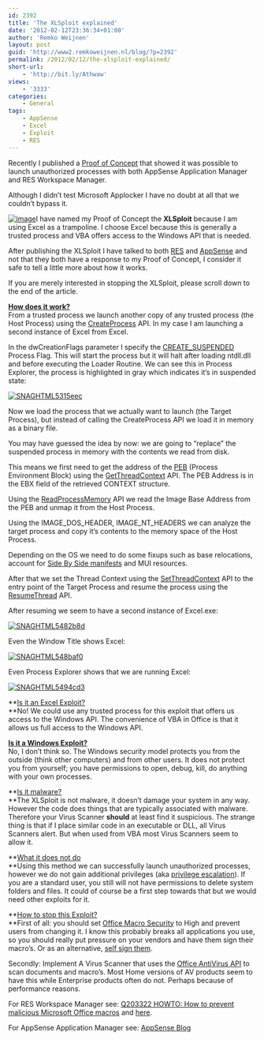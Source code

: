 ```yaml
---
id: 2392
title: 'The XLSploit explained'
date: '2012-02-12T23:36:34+01:00'
author: 'Remko Weijnen'
layout: post
guid: 'http://www2.remkoweijnen.nl/blog/?p=2392'
permalink: /2012/02/12/the-xlsploit-explained/
short-url:
    - 'http://bit.ly/Athwaw'
views:
    - '3333'
categories:
    - General
tags:
    - AppSense
    - Excel
    - Exploit
    - RES
---
```


Recently I published a [Proof of Concept](http://192.168.40.25:8081/2012/01/27/bypassing-res-application-security/) that showed it was possible to launch unauthorized processes with both AppSense Application Manager and RES Workspace Manager.

Although I didn’t test Microsoft Applocker I have no doubt at all that we couldn’t bypass it.

[![image](http://192.168.40.25:8081/wp-content/uploads/2012/02/image_thumb1.png "image")](http://192.168.40.25:8081/wp-content/uploads/2012/02/image1.png)I have named my Proof of Concept the **XLSploit** because I am using Excel as a trampoline. I choose Excel because this is generally a trusted process and VBA offers access to the Windows API that is needed.

After publishing the XLSploit I have talked to both [RES](http://www.ressoftware.com/) and [AppSense](http://www.appsense.com/) and not that they both have a response to my Proof of Concept, I consider it safe to tell a little more about how it works.

If you are merely interested in stopping the XLSploit, please scroll down to the end of the article.

**<span style="text-decoration: underline;">How does it work?</span>**  
From a trusted process we launch another copy of any trusted process (the Host Process) using the [CreateProcess](http://msdn.microsoft.com/en-us/library/windows/desktop/ms682425(v=vs.85).aspx) API. In my case I am launching a second instance of Excel from Excel.

In the dwCreationFlags parameter I specify the [CREATE\_SUSPENDED](http://msdn.microsoft.com/en-us/library/windows/desktop/ms684863(v=vs.85).aspx) Process Flag. This will start the process but it will halt after loading ntdll.dll and before executing the Loader Routine. We can see this in Process Explorer, the process is highlighted in gray which indicates it’s in suspended state:

[![SNAGHTML5315eec](http://192.168.40.25:8081/wp-content/uploads/2012/02/SNAGHTML5315eec_thumb.png "SNAGHTML5315eec")](http://192.168.40.25:8081/wp-content/uploads/2012/02/SNAGHTML5315eec.png)

Now we load the process that we actually want to launch (the Target Process), but instead of calling the CreateProcess API we load it in memory as a binary file.

You may have guessed the idea by now: we are going to “replace” the suspended process in memory with the contents we read from disk.

This means we first need to get the address of the [PEB](http://undocumented.ntinternals.net/UserMode/Undocumented%20Functions/NT%20Objects/Process/PEB.html) (Process Environment Block) using the [GetThreadContext](http://msdn.microsoft.com/en-us/library/windows/desktop/ms679362(v=vs.85).aspx) API. The PEB Address is in the EBX field of the retrieved CONTEXT structure.

Using the [ReadProcessMemory](http://msdn.microsoft.com/en-us/library/windows/desktop/ms680553(v=vs.85).aspx) API we read the Image Base Address from the PEB and unmap it from the Host Process.

Using the IMAGE\_DOS\_HEADER, IMAGE\_NT\_HEADERS we can analyze the target process and copy it’s contents to the memory space of the Host Process.

Depending on the OS we need to do some fixups such as base relocations, account for [Side By Side manifests](http://en.wikipedia.org/wiki/Side-by-side_assembly) and MUI resources.

After that we set the Thread Context using the [SetThreadContext](http://msdn.microsoft.com/en-us/library/windows/desktop/ms680632(v=vs.85).aspx) API to the entry point of the Target Process and resume the process using the [ResumeThread](http://msdn.microsoft.com/en-us/library/windows/desktop/ms685086(v=vs.85).aspx) API.

After resuming we seem to have a second instance of Excel.exe:

[![SNAGHTML5482b8d](http://192.168.40.25:8081/wp-content/uploads/2012/02/SNAGHTML5482b8d_thumb.png "SNAGHTML5482b8d")](http://192.168.40.25:8081/wp-content/uploads/2012/02/SNAGHTML5482b8d.png)

Even the Window Title shows Excel:

[![SNAGHTML548baf0](http://192.168.40.25:8081/wp-content/uploads/2012/02/SNAGHTML548baf0_thumb.png "SNAGHTML548baf0")](http://192.168.40.25:8081/wp-content/uploads/2012/02/SNAGHTML548baf0.png)

Even Process Explorer shows that we are running Excel:

[![SNAGHTML5494cd3](http://192.168.40.25:8081/wp-content/uploads/2012/02/SNAGHTML5494cd3_thumb.png "SNAGHTML5494cd3")](http://192.168.40.25:8081/wp-content/uploads/2012/02/SNAGHTML5494cd3.png)

**<span style="text-decoration: underline;">Is it an Excel Exploit?  
</span>**No! We could use any trusted process for this exploit that offers us access to the Windows API. The convenience of VBA in Office is that it allows us full access to the Windows API.

**<span style="text-decoration: underline;">Is it a Windows Exploit?</span>**  
No, I don’t think so. The Windows security model protects you from the outside (think other computers) and from other users. It does not protect you from yourself; you have permissions to open, debug, kill, do anything with your own processes.

**<span style="text-decoration: underline;">Is it malware?  
</span>**The XLSploit is not malware, it doesn’t damage your system in any way. However the code does things that are typically associated with malware. Therefore your Virus Scanner **should** at least find it suspicious. The strange thing is that if I place similar code in an executable or DLL, all Virus Scanners alert. But when used from VBA most Virus Scanners seem to allow it.

**<span style="text-decoration: underline;">What it does not do  
</span>**Using this method we can successfully launch unauthorized processes, however we do not gain additional privileges (aka [privilege escalation](http://en.wikipedia.org/wiki/Privilege_escalation)). If you are a standard user, you still will not have permissions to delete system folders and files. It could of course be a first step towards that but we would need other exploits for it.

**<span style="text-decoration: underline;">How to stop this Exploit?  
</span>**First of all: you should set [Office Macro Security](http://office.microsoft.com/en-us/office-2003-resource-kit/macro-security-levels-in-office-2003-HA001140307.aspx) to High and prevent users from changing it. I know this probably breaks all applications you use, so you should really put pressure on your vendors and have them sign their macro’s. Or as an alternative, [self sign them](http://192.168.40.25:8081/2011/01/12/self-signing-word-macros/).

Secondly: Implement A Virus Scanner that uses the [Office AntiVirus API](http://msdn.microsoft.com/en-us/library/ie/ms537369(v=vs.85).aspx) to scan documents and macro’s. Most Home versions of AV products seem to have this while Enterprise products often do not. Perhaps because of performance reasons.

For RES Workspace Manager see: [Q203322 HOWTO: How to prevent malicious Microsoft Office macros](http://support.ressoftware.com/Modules/KnowledgeBase/knowledgebaseTreeView.aspx?id=3322) and [here](http://youtu.be/WnWVMQPyL8U).

For AppSense Application Manager see: [AppSense Blog](http://www.appsense.com/blog/post/2012/02/11/VBA-Exploit-AppSense-Application-Manager.aspx)